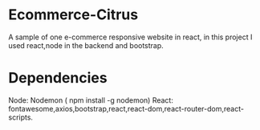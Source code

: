 # Ecommerce-Citrus
A sample of one e-commerce responsive website in react, in this project I used react,node in the backend and bootstrap.
# Dependencies 
Node: Nodemon ( npm install -g nodemon)
React: fontawesome,axios,bootstrap,react,react-dom,react-router-dom,react-scripts.
